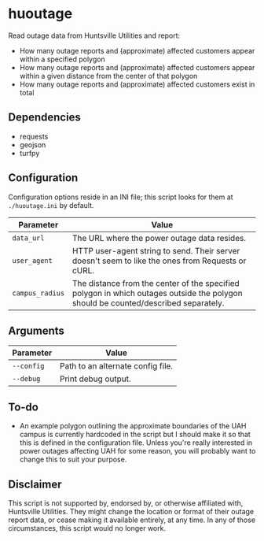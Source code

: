 # huoutage
Read outage data from Huntsville Utilities and report:
* How many outage reports and (approximate) affected customers appear within a specified polygon
* How many outage reports and (approximate) affected customers appear within a given distance from the center of that polygon
* How many outage reports and (approximate) affected customers exist in total

## Dependencies
* requests
* geojson
* turfpy

## Configuration
Configuration options reside in an INI file; this script looks for them at `./huoutage.ini` by default.

| Parameter        | Value                                                                                                                              |
|------------------|------------------------------------------------------------------------------------------------------------------------------------|
| `data_url`       | The URL where the power outage data resides.                                                                                       |
| `user_agent`     | HTTP user-agent string to send. Their server doesn't seem to like the ones from Requests or cURL.                                  |
| `campus_radius`  | The distance from the center of the specified polygon in which outages outside the polygon should be counted/described separately. |

## Arguments
| Parameter  | Value                             |
|------------|-----------------------------------|
| `--config` | Path to an alternate config file. |
| `--debug`  | Print debug output.               |

## To-do
* An example polygon outlining the approximate boundaries of the UAH campus is currently hardcoded in the script but I should make it so that this is defined in the configuration file. Unless you're really interested in power outages affecting UAH for some reason, you will probably want to change this to suit your purpose.

## Disclaimer
This script is not supported by, endorsed by, or otherwise affiliated with, Huntsville Utilities. They might change the location or format of their outage report data, or cease making it available entirely, at any time. In any of those circumstances, this script would no longer work.
